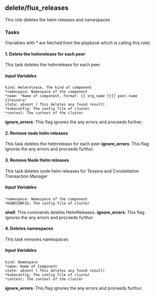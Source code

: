 [//]: # (##############################################################################################)
[//]: # (Copyright Accenture. All Rights Reserved.)
[//]: # (SPDX-License-Identifier: Apache-2.0)
[//]: # (##############################################################################################)

## delete/flux_releases
This role deletes the helm releases and namespaces

### Tasks
(Variables with * are fetched from the playbook which is calling this role)
#### 1. Delete the helmrelease for each peer
This task deletes the helmrelease for each peer
##### Input Variables
    kind: Helmrelease, The kind of component
    *namespace: Namespace of the component
    *name: "Name of component, Format: {{ org_name }}{{ peer.name }}tessera"
    state: absent ( This deletes any found result)
    *kubeconfig: The config file of cluster
    *context: The context of the cluster
**ignore_errors**: This flag ignores the any errors and proceeds further.

#### 2. Remove node helm releases
This task deletes the helmrelease for each peer
**ignore_errors**: This flag ignores the any errors and proceeds furthur.

#### 3. Remove Node Helm releases
This task deletes node helm releases for Tessera and Constellation Transaction Manager
##### Input Variables
    *namespace: Namespace of the component
    *KUBECONFIG: The config file of cluster
**shell**: This commands deletes HelmReleases.
**ignore_errors**: This flag ignores the any errors and proceeds furthur.

#### 4. Deletes namespaces
This task removes namespaces
##### Input Variables
    kind: Namespace
    *name: Name of Component
    state: absent ( This deletes any found result)
    *kubeconfig: The config file of cluster
    *context: The context of the cluster
**ignore_errors**: This flag ignores the any errors and proceeds furthur.